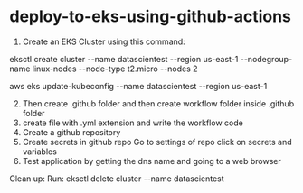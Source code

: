 # deploy-to-eks-using-github-actions

1. Create an EKS Cluster using this command:

eksctl create cluster --name datascientest --region us-east-1 --nodegroup-name linux-nodes --node-type t2.micro --nodes 2

aws eks update-kubeconfig --name datascientest --region us-east-1

2. Then create .github folder and then create workflow folder inside .github folder
3. create file with .yml extension and write the workflow code
4. Create a github repository
5. Create secrets in github repo
   Go to settings of repo
   click on secrets and variables
6. Test application by getting the dns name and going to a web browser

Clean up: Run: eksctl delete cluster --name datascientest
